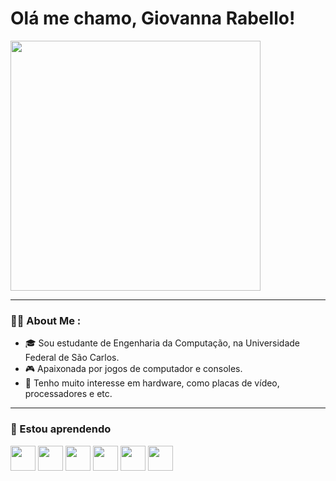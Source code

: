 # Olá me chamo, Giovanna Rabello!

<img src="https://media.giphy.com/media/v1.Y2lkPTc5MGI3NjExNHBiOWR2ZGJ5ZTY1dWN4Y2ozMmpra21ob3FsYmZ4OXI2cmZ5Z3g0aSZlcD12MV9naWZzX3NlYXJjaCZjdD1n/Vh1KrUr6Tvl1RFYYk6/giphy.gif" width="400px"/>

---

### 🧑‍💻 About Me :
- 🎓 Sou estudante de Engenharia da Computação, na Universidade Federal de São Carlos.
- 🎮 Apaixonada por jogos de computador e consoles.
- 🧊 Tenho muito interesse em hardware, como placas de vídeo, processadores e etc.

---

### 📖 Estou aprendendo

<p>
  <img src="https://cdn.jsdelivr.net/gh/devicons/devicon/icons/c/c-original.svg" width="40"/>
  <img src="https://cdn.jsdelivr.net/gh/devicons/devicon/icons/cplusplus/cplusplus-original.svg" width="40"/>
  <img src="https://cdn.jsdelivr.net/gh/devicons/devicon/icons/python/python-original.svg" width="40"/>
  <img src="https://cdn.jsdelivr.net/gh/devicons/devicon/icons/javascript/javascript-original.svg" width="40"/>
  <img src="https://cdn.jsdelivr.net/gh/devicons/devicon/icons/html5/html5-original.svg" width="40"/>
  <img src="https://cdn.jsdelivr.net/gh/devicons/devicon/icons/css3/css3-original.svg" width="40"/>
</p>




